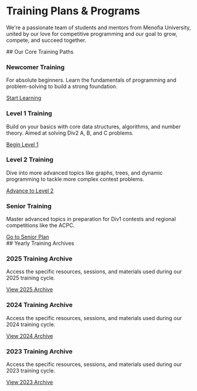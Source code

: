 <div class="hero-section">
  <h1>Training Plans & Programs</h1>
  <p class="md-typeset hero-subtitle">
    We're a passionate team of students and mentors from Menofia University, united by our love for competitive
    programming and our goal to grow, compete, and succeed together.
  </p>
</div>
## Our Core Training Paths
<div class="cards-grid">
  <div class="card">
    <h3>Newcomer Training</h3>
    <p>For absolute beginners. Learn the fundamentals of programming and problem-solving to build a strong foundation.</p>
    <a href="#" data-link="page:newcomer_plan" class="md-button">Start Learning</a>
  </div>
  <div class="card">
    <h3>Level 1 Training</h3>
    <p>Build on your basics with core data structures, algorithms, and number theory. Aimed at solving Div2 A, B, and C problems.</p>
    <a href="#" data-link="page:level1_plan" class="md-button">Begin Level 1</a>
  </div>
  <div class="card">
    <h3>Level 2 Training</h3>
    <p>Dive into more advanced topics like graphs, trees, and dynamic programming to tackle more complex contest problems.</p>
    <a href="#" data-link="page:level2_plan" class="md-button">Advance to Level 2</a>
  </div>
  <div class="card">
    <h3>Senior Training</h3>
    <p>Master advanced topics in preparation for Div1 contests and regional competitions like the ACPC.</p>
    <a href="./plan/Senior_training" class="md-button">Go to Senior Plan</a>
  </div>
</div>
## Yearly Training Archives
<div class="cards-grid">
  <div class="card">
    <h3>2025 Training Archive</h3>
    <p>Access the specific resources, sessions, and materials used during our 2025 training cycle.</p>
    <a href="2025/" class="md-button">View 2025 Archive</a>
  </div>
  <div class="card">
    <h3>2024 Training Archive</h3>
    <p>Access the specific resources, sessions, and materials used during our 2024 training cycle.</p>
    <a href="2024/" class="md-button">View 2024 Archive</a>
  </div>
  <div class="card">
    <h3>2023 Training Archive</h3>
    <p>Access the specific resources, sessions, and materials used during our 2023 training cycle.</p>
    <a href="2023/" class="md-button">View 2023 Archive</a>
  </div>
</div>
